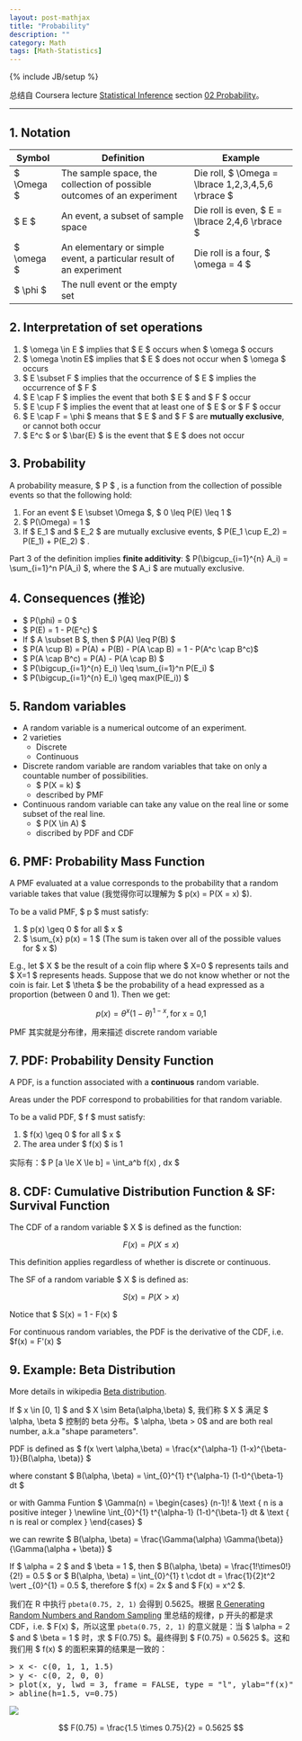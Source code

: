 ```yaml
---
layout: post-mathjax
title: "Probability"
description: ""
category: Math
tags: [Math-Statistics]
---
```

{% include JB/setup %}

总结自 Coursera lecture [Statistical Inference](https://class.coursera.org/statinference-005/lecture) section [02 Probability](https://class.coursera.org/statinference-005/lecture/155)。

-----

## 1. Notation 

| Symbol         | Definition                                                             | Example                                                   |
|----------------|------------------------------------------------------------------------|-----------------------------------------------------------|
| $ \Omega $ | The sample space, the collection of possible outcomes of an experiment | Die roll, $ \Omega = \lbrace 1,2,3,4,5,6 \rbrace $ |
| $ E $      | An event, a subset of sample space                                     | Die roll is even, $ E = \lbrace 2,4,6 \rbrace $    |
| $ \omega $ | An elementary or simple event, a particular result of an experiment    | Die roll is a four, $ \omega = 4 $                    |
| $ \phi $   | The null event or the empty set                                        | |

## 2. Interpretation of set operations

1. $ \omega \in E $ implies that $ E $  occurs when $ \omega $ occurs
2. $ \omega \notin E$ implies that $ E $  does not occur when $ \omega $ occurs
3. $ E \subset F $ implies that the occurrence of $ E $  implies the occurrence of $ F $ 
4. $ E \cap F $ implies the event that both $ E $  and $ F $  occur
5. $ E \cup F $ implies the event that at least one of $ E $  or $ F $  occur
6. $ E \cap F = \phi $ means that $ E $  and $ F $  are **mutually exclusive**, or cannot both occur
7. $ E^c $ or $ \bar{E} $ is the event that $ E $  does not occur

## 3. Probability

A probability measure, $ P $ , is a function from the collection of possible events so that the following hold:

1. For an event $ E \subset \Omega $, $ 0 \leq P(E) \leq 1 $
2. <!-- -->$ P(\Omega) = 1 $
3. If $ E_1 $ and $ E_2 $ are mutually exclusive events, $ P(E_1 \cup E_2) = P(E_1) + P(E_2) $ .

Part 3 of the definition implies **finite additivity**: $ P(\bigcup_{i=1}^{n} A_i) = \sum_{i=1}^n P(A_i) $, where the $ A_i $ are mutually exclusive. 

## 4. Consequences (推论)

* <!-- -->$ P(\phi) = 0 $
* <!-- -->$ P(E) = 1 - P(E^c) $
* If $ A \subset B $, then $ P(A) \leq P(B) $
* <!-- -->$ P(A \cup B) = P(A) + P(B) - P(A \cap B) = 1 - P(A^c \cap B^c)$
* <!-- -->$ P(A \cap B^c) = P(A) - P(A \cap B) $
* <!-- -->$ P(\bigcup_{i=1}^{n} E_i) \leq \sum_{i=1}^n P(E_i) $
* <!-- -->$ P(\bigcup_{i=1}^{n} E_i) \geq max(P(E_i)) $

## 5. Random variables

* A random variable is a numerical outcome of an experiment.
* 2 varieties
	* Discrete 
	* Continuous
* Discrete random variable are random variables that take on only a countable number of possibilities.
	* <!-- -->$ P(X = k) $
	* described by PMF
* Continuous random variable can take any value on the real line or some subset of the real line.
	* <!-- -->$ P(X \in A) $
	* discribed by PDF and CDF

## 6. PMF: Probability Mass Function

A PMF evaluated at a value corresponds to the probability that a random variable takes that value (我觉得你可以理解为 $ p(x) = P(X = x) $). 

To be a valid PMF, $ p $  must satisfy: 

1. $ p(x) \geq 0 $ for all $ x $ 
2. $ \sum_{x} p(x) = 1 $ (The sum is taken over all of the possible values for $ x $)

E.g., let $ X $  be the result of a coin flip where $ X=0 $ represents tails and $ X=1 $ represents heads. Suppose that we do not know whether or not the coin is fair. Let $ \theta $ be the probability of a head expressed as a proportion (between 0 and 1). Then we get: 

$$ 
	p(x) = \theta^x (1 - \theta)^{1-x},\, \text{for x = 0,1} 
$$

PMF 其实就是分布律，用来描述 discrete random variable

## 7. PDF: Probability Density Function

A PDF, is a function associated with a **continuous** random variable.  

Areas under the PDF correspond to probabilities for that random variable.  

To be a valid PDF, $ f $  must satisfy:

1. $ f(x) \geq 0 $ for all $ x $ 
2. The area under $ f(x) $ is 1

实际有：$ P [a \le X \le b] = \int_a^b f(x) \, dx $

## 8. CDF: Cumulative Distribution Function & SF: Survival Function

The CDF of a random variable $ X $  is defined as the function:

$$
	F(x) = P(X \leq x) 
$$

This definition applies regardless of whether is discrete or continuous.  

The SF of a random variable $ X $  is defined as:

$$
	S(x) = P(X > x) 
$$

Notice that $ S(x) = 1 - F(x) $

For continuous random variables, the PDF is the derivative of the CDF, i.e. $f(x) = F'(x) $ 

## 9. Example: Beta Distribution

More details in wikipedia [Beta distribution](http://en.wikipedia.org/wiki/Beta_distribution).  

If $ x \in [0, 1] $ and $ X \sim Beta(\alpha,\beta) $, 我们称 $ X $ 满足 $ \alpha, \beta $ 控制的 beta 分布。$ \alpha, \beta > 0$ and are both real number, a.k.a "shape parameters".  

PDF is defined as $ f(x \vert \alpha,\beta) = \frac{x^{\alpha-1} (1-x)^{\beta-1}}{B(\alpha, \beta)} $

where constant $ B(\alpha, \beta) = \int_{0}^{1} t^{\alpha-1} (1-t)^{\beta-1} dt $

or with Gamma Funtion $ \Gamma(n) = \begin{cases} (n-1)! & \text { n is a positive integer } \newline \int_{0}^{1} t^{\alpha-1} (1-t)^{\beta-1} dt & \text { n is real or complex } \end{cases} $

we can rewrite $ B(\alpha, \beta) = \frac{\Gamma(\alpha) \Gamma(\beta)}{\Gamma(\alpha + \beta)} $

If $ \alpha = 2 $ and $ \beta = 1 $, then $ B(\alpha, \beta) = \frac{1!\times0!}{2!} = 0.5 $ or $ B(\alpha, \beta) = \int_{0}^{1} t \cdot dt = \frac{1}{2}t^2  \vert _{0}^{1} = 0.5 $, therefore $ f(x) = 2x $ and $ F(x) = x^2 $.  

我们在 R 中执行 `pbeta(0.75, 2, 1)` 会得到 0.5625。根据 [R Generating Random Numbers and Random Sampling](/r/2014/07/08/r-generating-random-numbers-and-random-sampling) 里总结的规律，p 开头的都是求 CDF，i.e. $ F(x) $，所以这里 `pbeta(0.75, 2, 1)` 的意义就是：当 $ \alpha = 2 $ and $ \beta = 1 $ 时，求 $ F(0.75) $。最终得到 $ F(0.75) = 0.5625 $。这和我们用 $ f(x) $ 的面积来算的结果是一致的：

<pre class="prettyprint linenums">
&gt; x &lt;- c(0, 1, 1, 1.5)
&gt; y &lt;- c(0, 2, 0, 0)
&gt; plot(x, y, lwd = 3, frame = FALSE, type = "l", ylab="f(x)")
&gt; abline(h=1.5, v=0.75)
</pre>

![](https://farm6.staticflickr.com/5684/23552709119_86e55bfc5a_o_d.png)

$$
	F(0.75) = \frac{1.5 \times 0.75}{2} = 0.5625
$$